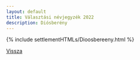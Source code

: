 ```yaml
---
layout: default
title: Választási névjegyzék 2022
description: Diósberény
---
```


{% include settlementHTMLs/Dioosbereeny.html %}

[Vissza](../)